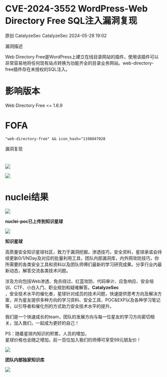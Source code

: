 #  CVE-2024-3552 WordPress-Web Directory Free SQL注入漏洞复现   
原创 CatalyzeSec  CatalyzeSec   2024-05-28 19:02  
  
漏洞描述  
  
Web Directory Free是WordPress上建立在线目录网站的插件，使用该插件可以非常容易地将任何现有站点转换为功能齐全的目录业务网站。web-directory-free插件存在未授权的SQL注入。  
# 影响版本  
  
Web Directory Free <= 1.6.9  
# FOFA  
```
"web-directory-free" && icon_hash="1198047028
```  
  
漏洞复现  
#   
  
![](https://mmbiz.qpic.cn/sz_mmbiz_png/EqMwaEZz0ykjSq1dmOH6ic4c98FYdPcCc42U0NcicPCYibj0FfMGVZbf4kpvaxmgxTE1QGCCOnH2Uzx9iaG22LnKTQ/640?wx_fmt=png&from=appmsg "")  
  
![](https://mmbiz.qpic.cn/sz_mmbiz_png/EqMwaEZz0ykjSq1dmOH6ic4c98FYdPcCcUWxWKiafvfq9hpOYOXFD27Zs78Nn9ROnicFYQAKMnbETNVc9VTQ2Ap5Q/640?wx_fmt=png&from=appmsg "")  
# nuclei结果  
  
![](https://mmbiz.qpic.cn/sz_mmbiz_png/EqMwaEZz0ykjSq1dmOH6ic4c98FYdPcCcdlRm9sHcJhicQ4r4mDfleVxwpUEGfX09l39Gic4p3JD0N9oTL7ybQfYw/640?wx_fmt=png&from=appmsg "")  
  
**nuclei-poc已上传到知识星球**  
  
![](https://mmbiz.qpic.cn/sz_mmbiz_jpg/EqMwaEZz0ykjSq1dmOH6ic4c98FYdPcCc1I6JAZZUjLkF6gM12pTsKXdSZePag01wbFyL0gqBBnh9KbibXEELpKg/640?wx_fmt=other&from=appmsg "")  
  
**知识星球**  
  
高质量安全知识星球社区，致力于漏洞挖掘，渗透技巧，安全资料，星球承诺会持续更新0/1/NDay及对应的批量利用工具，团队内部漏洞库，内外网攻防技巧，你所需要的各类安全工具和资料以及团队师傅们最新的学习研究成果。分享行业内最新动态，解答交流各类技术问题。  
  
涉及方向包括Web渗透、免杀绕过、红蓝攻防、代码审计、应急响应、安全培训、CTF、小白入门、职业规划和疑难解答。**CatalyzeSec**  
，安全技术水平的催化者，星球针对成员的技术问题，快速提供思考方向及解决方案，并为星友提供多种方向的学习资料、安全工具、POC&EXP以及各种学习笔记等，以引导者和催化剂的方式助力安全技术水平的提升。  
  
我们是一个快速成长的team，团队的发展方向与每一位星友的学习方向密切相关，加入我们，一起成为更好的自己！  
  
PS：随着星球内知识的积累，人员的增加，  
星球价格也会随之增加，前一百位加入我们的师傅可享受99元朋友价！  
  
![](https://mmbiz.qpic.cn/sz_mmbiz_jpg/EqMwaEZz0ykjSq1dmOH6ic4c98FYdPcCcwibK13b1N3sHax7xU99DjXibBUfAL01KuzrlSLNCCGbbDPyfOF5CAia4Q/640?wx_fmt=other&from=appmsg "")  
  
**团队内部独家知识库**  
  
![](https://mmbiz.qpic.cn/sz_mmbiz_jpg/EqMwaEZz0ykjSq1dmOH6ic4c98FYdPcCcvRMLIP7OTFQhWticE9ia8ts5ialF7DUBUNLQeaekmLx9SibwCXwOIUG2LA/640?wx_fmt=other&from=appmsg "")  
  
  
